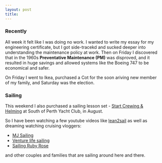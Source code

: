 ```yaml
---
layout: post
title: 
---
```


### Recently
All week it felt like I was doing no work. I wanted to write my essay for my engineering certificate, but I got side-tracekd and sucked deeper into understanding the maintenance policy at work.
Then on Friday I discovered that in the 1960s **Preventative Maintenance (PM)** was disproved, and it resulted in huge savings and allowed systems like the Boeing 747 to be economical and safer.

On Friday I went to Ikea, purchased a Cot for the soon ariving new member of my family, and Saturday was the election.

### Sailing
This weekend I also purchased a sailing lesson set - [Start Crewing & Helming](https://www.discoversailing.org.au/course/keelboatcourse/) at South of Perth Yacht Club, in August.

So I have been watching a few youtube videos like [lean2sail](https://www.youtube.com/watch?v=wgmoJRXPUJQ) as well as dreaming watching cruising vloggers:
* [MJ Sailing](https://www.youtube.com/user/jjohnson0882)
* [Venture life sailing](https://www.youtube.com/watch?v=_gvcW3y2LBs)
* [Sailing Ruby Rose](https://www.youtube.com/channel/UC9rRsBE2nFbnUSjtmv6Jq6w)

and other couples and families that are sailing around here and there.


